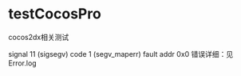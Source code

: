 # testCocosPro
cocos2dx相关测试

signal 11 (sigsegv) code 1 (segv_maperr) fault addr 0x0
错误详细：见Error.log